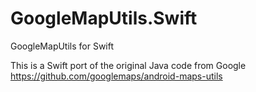 # GoogleMapUtils.Swift
GoogleMapUtils for Swift 

This is a Swift port of the original Java code from Google
https://github.com/googlemaps/android-maps-utils

